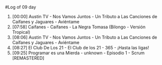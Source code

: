 #Log of 09 day

1. [00:00] Austin TV - Nos Vamos Juntos - Un Tributo a Las Canciones de Caifanes y Jaguares - Aviéntame
1. [07:58] Caifanes - Caifanes - La Negra Tomasa (Bilongo - Versión Tropical)
1. [08:06] Austin TV - Nos Vamos Juntos - Un Tributo a Las Canciones de Caifanes y Jaguares - Aviéntame
1. [08:27] El Club De Los 21 - El Club de los 21 - 365 - ¡Hasta las ligas!
1. [09:25] Programar es una Mierda - unknown - Episodio 1 - Scrum [REMASTERED]
